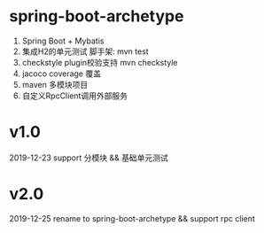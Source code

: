 # spring-boot-archetype

1. Spring Boot + Mybatis
2. 集成H2的单元测试 脚手架: mvn test
3. checkstyle plugin校验支持 mvn checkstyle
4. jacoco coverage 覆盖
5. maven 多模块项目
6. 自定义RpcClient调用外部服务

# v1.0

2019-12-23 support 分模块 && 基础单元测试

# v2.0

2019-12-25 rename to spring-boot-archetype && support rpc client
